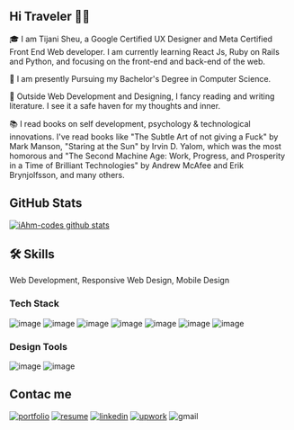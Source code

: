 ## Hi Traveler 👨‍✈️

🎓 I am Tijani Sheu, a Google Certified UX Designer and Meta Certified Front End Web developer. I am currently learning React Js, Ruby on Rails and Python, and focusing on the front-end and back-end of the web.

👷‍ I am presently Pursuing my Bachelor's Degree in Computer Science.

📖 Outside Web Development and Designing, I fancy reading and writing literature. I see it a safe haven for my thoughts and inner.

📚 I read books on self development, psychology & technological innovations. I've read books like "The Subtle Art of not giving a Fuck" by Mark Manson, "Staring at the Sun" by Irvin D. Yalom, which was the most homorous and "The Second Machine Age: Work, Progress, and Prosperity in a Time of Brilliant Technologies" by Andrew McAfee and Erik Brynjolfsson, and many others.

## GitHub Stats

[![iAhm-codes github stats](https://github-readme-stats.vercel.app/api?username=iahm-codes&count_private=true&show_icons=true&theme=radical)](https://github.com/iAhm-codes/github-readme-stats)

## 🛠 Skills

Web Development, Responsive Web Design, Mobile Design

### Tech Stack

![image](https://user-images.githubusercontent.com/110635002/201559900-b3df5c77-8fd5-4723-bfd3-356bd8228ef4.png) ![image](https://user-images.githubusercontent.com/110635002/201559945-043d0445-e01d-492b-9f3e-70ee47b75141.png) ![image](https://user-images.githubusercontent.com/110635002/201559974-cd5f8af4-63a2-4410-bcaa-40b1bd6801ec.png) ![image](https://user-images.githubusercontent.com/110635002/201560014-d342bac7-2a6d-462d-816f-076cf67870ff.png) ![image](https://user-images.githubusercontent.com/110635002/201560029-f29bd5b6-e1cc-45dc-9070-7361c2689aba.png) ![image](https://user-images.githubusercontent.com/110635002/201560092-f24eb9c4-62e3-4c00-85d7-c84989923e60.png) ![image](https://user-images.githubusercontent.com/110635002/201560140-3810a14d-d367-4c2c-826d-f61fefd9b158.png)

### Design Tools

![image](https://user-images.githubusercontent.com/110635002/188381794-3e8c47fd-124d-4c3e-8737-e5def337577f.png) ![image](https://user-images.githubusercontent.com/110635002/188381828-1ab47b82-78e5-4bc4-8d00-aa5eb099224c.png)

## Contac me

[![portfolio](https://user-images.githubusercontent.com/110635002/188383561-fca3ba4b-1616-44cd-99b2-c9e9cc56fe6c.png)](https://ahmadtijani.myportfolio.com/)
[![resume](https://user-images.githubusercontent.com/110635002/188383646-fd908fa0-ea02-46e1-944f-acd0e662ab60.png)](https://drive.google.com/file/d/16L85GCKxWioJOJ6VihMjtNVHqzaDofe7/view)
[![linkedin](https://user-images.githubusercontent.com/110635002/188383975-37cbc257-b178-4fff-8b43-6ee31e7dd4ff.png)](https://www.linkedin.com/in/sheu-tijani-187096179/?lipi=urn%3Ali%3Apage%3Ad_flagship3_profile_view_base%3BkrtBCyXeQ8%2BcyYZO10MbZA%3D%3D)
[![upwork](https://user-images.githubusercontent.com/110635002/188384078-6b58f98c-81d8-4032-b329-4291285baa61.png)](https://www.upwork.com/freelancers/~016ed46f7a925743a9)
![gmail](https://user-images.githubusercontent.com/110635002/188384114-b0421e97-6767-46a9-a230-6eb4f3d4c92d.png)
